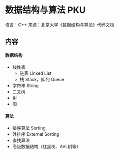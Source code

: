 # 数据结构与算法 PKU
语言：C++
来源：北京大学《数据结构与算法》代码文档
## 内容
#### 数据结构
- 线性表
  - 链表 Linked List
  - 栈 Stack，队列 Queue
- 字符串 String
- 二叉树
- 树
- 图
#### 算法
- 排序算法 Sorting
- 外排序 External Sorting
- 查找算法
- 高级数据结构（红黑树、AVL树等）


  
  
